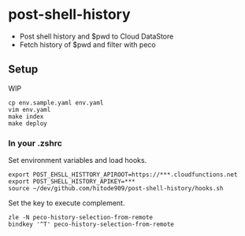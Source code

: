 # post-shell-history

- Post shell history and $pwd to Cloud DataStore
- Fetch history of $pwd and filter with peco

## Setup

WIP

```
cp env.sample.yaml env.yaml
vim env.yaml
make index
make deploy
```

### In your .zshrc

Set environment variables and load hooks.

```
export POST_EHSLL_HISTTORY_APIROOT=https://***.cloudfunctions.net
export POST_SHELL_HISTORY_APIKEY=***
source ~/dev/github.com/hitode909/post-shell-history/hooks.sh
```

Set the key to execute complement.

```
zle -N peco-history-selection-from-remote
bindkey '^T' peco-history-selection-from-remote
```
